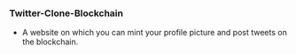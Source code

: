 ### Twitter-Clone-Blockchain

- A website on which you can mint your profile picture and post tweets on the blockchain.